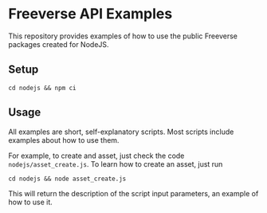 # Freeverse API Examples
This repository provides examples of how to use the public Freeverse packages created for NodeJS.

## Setup

```
cd nodejs && npm ci
```

## Usage

All examples are short, self-explanatory scripts. Most scripts include examples about how to use them.

For example, to create and asset, just check the code ```nodejs/asset_create.js```. To learn how to create an asset, just run 
```
cd nodejs && node asset_create.js
```
This will return the description of the script input parameters, an example of how to use it.
